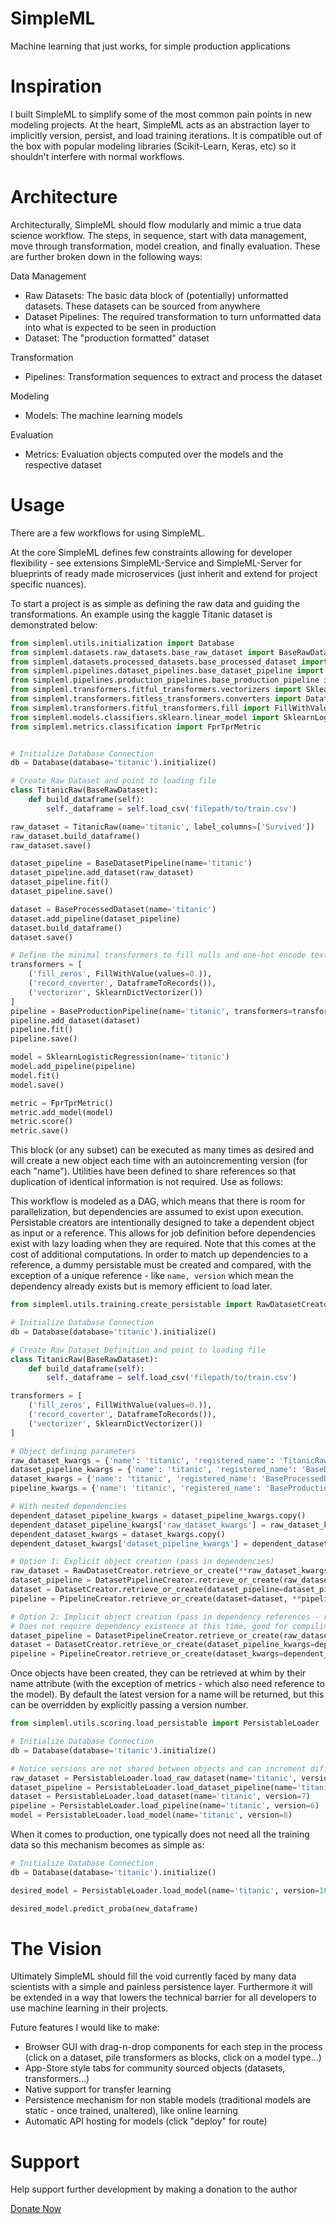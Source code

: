# SimpleML
Machine learning that just works, for simple production applications

# Inspiration
I built SimpleML to simplify some of the most common pain points in new modeling projects. At the heart, SimpleML acts as an abstraction layer to implicitly version, persist, and load training iterations. It is compatible out of the box with popular modeling libraries (Scikit-Learn, Keras, etc) so it shouldn't interfere with normal workflows.

# Architecture
Architecturally, SimpleML should flow modularly and mimic a true data science workflow. The steps, in sequence, start with data management, move through transformation, model creation, and finally evaluation. These are further broken down in the following ways:

Data Management
- Raw Datasets: The basic data block of (potentially) unformatted datasets. These datasets can be sourced from anywhere
- Dataset Pipelines: The required transformation to turn unformatted data into what is expected to be seen in production
- Dataset: The "production formatted" dataset

Transformation
- Pipelines: Transformation sequences to extract and process the dataset

Modeling
- Models: The machine learning models

Evaluation
- Metrics: Evaluation objects computed over the models and the respective dataset


# Usage
There are a few workflows for using SimpleML.

At the core SimpleML defines few constraints allowing for developer flexibility - see extensions SimpleML-Service and SimpleML-Server for blueprints of ready made microservices (just inherit and extend for project specific nuances).

To start a project is as simple as defining the raw data and guiding the transformations. An example using the kaggle Titanic dataset is demonstrated below:

```python
from simpleml.utils.initialization import Database
from simpleml.datasets.raw_datasets.base_raw_dataset import BaseRawDataset
from simpleml.datasets.processed_datasets.base_processed_dataset import BaseProcessedDataset
from simpleml.pipelines.dataset_pipelines.base_dataset_pipeline import BaseDatasetPipeline
from simpleml.pipelines.production_pipelines.base_production_pipeline import BaseProductionPipeline
from simpleml.transformers.fitful_transformers.vectorizers import SklearnDictVectorizer
from simpleml.transformers.fitless_transformers.converters import DataframeToRecords
from simpleml.transformers.fitful_transformers.fill import FillWithValue
from simpleml.models.classifiers.sklearn.linear_model import SklearnLogisticRegression
from simpleml.metrics.classification import FprTprMetric


# Initialize Database Connection
db = Database(database='titanic').initialize()

# Create Raw Dataset and point to loading file
class TitanicRaw(BaseRawDataset):
    def build_dataframe(self):
        self._dataframe = self.load_csv('filepath/to/train.csv')

raw_dataset = TitanicRaw(name='titanic', label_columns=['Survived'])
raw_dataset.build_dataframe()
raw_dataset.save()

dataset_pipeline = BaseDatasetPipeline(name='titanic')
dataset_pipeline.add_dataset(raw_dataset)
dataset_pipeline.fit()
dataset_pipeline.save()

dataset = BaseProcessedDataset(name='titanic')
dataset.add_pipeline(dataset_pipeline)
dataset.build_dataframe()
dataset.save()

# Define the minimal transformers to fill nulls and one-hot encode text columns
transformers = [
    ('fill_zeros', FillWithValue(values=0.)),
    ('record_coverter', DataframeToRecords()),
    ('vectorizer', SklearnDictVectorizer())
]
pipeline = BaseProductionPipeline(name='titanic', transformers=transformers)
pipeline.add_dataset(dataset)
pipeline.fit()
pipeline.save()

model = SklearnLogisticRegression(name='titanic')
model.add_pipeline(pipeline)
model.fit()
model.save()

metric = FprTprMetric()
metric.add_model(model)
metric.score()
metric.save()
```

This block (or any subset) can be executed as many times as desired and will create a new object each time with an autoincrementing version (for each "name"). Utilities have been defined to share references so that duplication of identical information is not required. Use as follows:

This workflow is modeled as a DAG, which means that there is room for parallelization, but dependencies are assumed to exist upon execution. Persistable creators are intentionally designed to take a dependent object as input or a reference. This allows for job definition before dependencies exist with lazy loading when they are required. Note that this comes at the cost of additional computations. In order to match up dependencies to a reference, a dummy persistable must be created and compared, with the exception of a unique reference - like `name, version` which mean the dependency already exists but is memory efficient to load later.


```python
from simpleml.utils.training.create_persistable import RawDatasetCreator, DatasetPipelineCreator, DatasetCreator, PipelineCreator

# Initialize Database Connection
db = Database(database='titanic').initialize()

# Create Raw Dataset Definition and point to loading file
class TitanicRaw(BaseRawDataset):
    def build_dataframe(self):
        self._dataframe = self.load_csv('filepath/to/train.csv')

transformers = [
    ('fill_zeros', FillWithValue(values=0.)),
    ('record_coverter', DataframeToRecords()),
    ('vectorizer', SklearnDictVectorizer())
]

# Object defining parameters
raw_dataset_kwargs = {'name': 'titanic', 'registered_name': 'TitanicRaw', 'label_columns': ['Survived']}
dataset_pipeline_kwargs = {'name': 'titanic', 'registered_name': 'BaseDatasetPipeline'}
dataset_kwargs = {'name': 'titanic', 'registered_name': 'BaseProcessedDataset'}
pipeline_kwargs = {'name': 'titanic', 'registered_name': 'BaseProductionPipeline', 'transformers': transformers}

# With nested dependencies
dependent_dataset_pipeline_kwargs = dataset_pipeline_kwargs.copy()
dependent_dataset_pipeline_kwargs['raw_dataset_kwargs'] = raw_dataset_kwargs
dependent_dataset_kwargs = dataset_kwargs.copy()
dependent_dataset_kwargs['dataset_pipeline_kwargs'] = dependent_dataset_pipeline_kwargs

# Option 1: Explicit object creation (pass in dependencies)
raw_dataset = RawDatasetCreator.retrieve_or_create(**raw_dataset_kwargs)
dataset_pipeline = DatasetPipelineCreator.retrieve_or_create(raw_dataset=raw_dataset, **dataset_pipeline_kwargs)
dataset = DatasetCreator.retrieve_or_create(dataset_pipeline=dataset_pipeline, **dataset_kwargs)
pipeline = PipelineCreator.retrieve_or_create(dataset=dataset, **pipeline_kwargs)

# Option 2: Implicit object creation (pass in dependency references - recursively)
# Does not require dependency existence at this time, good for compiling job definitions and executing on remote, distributed nodes
dataset_pipeline = DatasetPipelineCreator.retrieve_or_create(raw_dataset_kwargs=raw_dataset_kwargs, **dataset_pipeline_kwargs)
dataset = DatasetCreator.retrieve_or_create(dataset_pipeline_kwargs=dependent_dataset_pipeline_kwargs, **dataset_kwargs)
pipeline = PipelineCreator.retrieve_or_create(dataset_kwargs=dependent_dataset_kwargs, **pipeline_kwargs)

```

Once objects have been created, they can be retrieved at whim by their name attribute (with the exception of metrics - which also need reference to the model). By default the latest version for a name will be returned, but this can be overridden by explicitly passing a version number.

```python
from simpleml.utils.scoring.load_persistable import PersistableLoader

# Initialize Database Connection
db = Database(database='titanic').initialize()

# Notice versions are not shared between objects and can increment differently depending on iterations
raw_dataset = PersistableLoader.load_raw_dataset(name='titanic', version=1)
dataset_pipeline = PersistableLoader.load_dataset_pipeline(name='titanic', version=3)
dataset = PersistableLoader.load_dataset(name='titanic', version=7)
pipeline = PersistableLoader.load_pipeline(name='titanic', version=6)
model = PersistableLoader.load_model(name='titanic', version=8)
```

When it comes to production, one typically does not need all the training data so this mechanism becomes as simple as:

```python
# Initialize Database Connection
db = Database(database='titanic').initialize()

desired_model = PersistableLoader.load_model(name='titanic', version=10)

desired_model.predict_proba(new_dataframe)
```


# The Vision
Ultimately SimpleML should fill the void currently faced by many data scientists with a simple and painless persistence layer. Furthermore it will be extended in a way that lowers the technical barrier for all developers to use machine learning in their projects.

Future features I would like to make:
- Browser GUI with drag-n-drop components for each step in the process (click on a dataset, pile transformers as blocks, click on a model type...)
- App-Store style tabs for community sourced objects (datasets, transformers...)
- Native support for transfer learning
- Persistence mechanism for non stable models (traditional models are static - once trained, unaltered), like online learning
- Automatic API hosting for models (click "deploy" for route)


# Support
Help support further development by making a donation to the author

[Donate Now](https://donorbox.org/embed/simpleml?amount=30&show_content=true)
